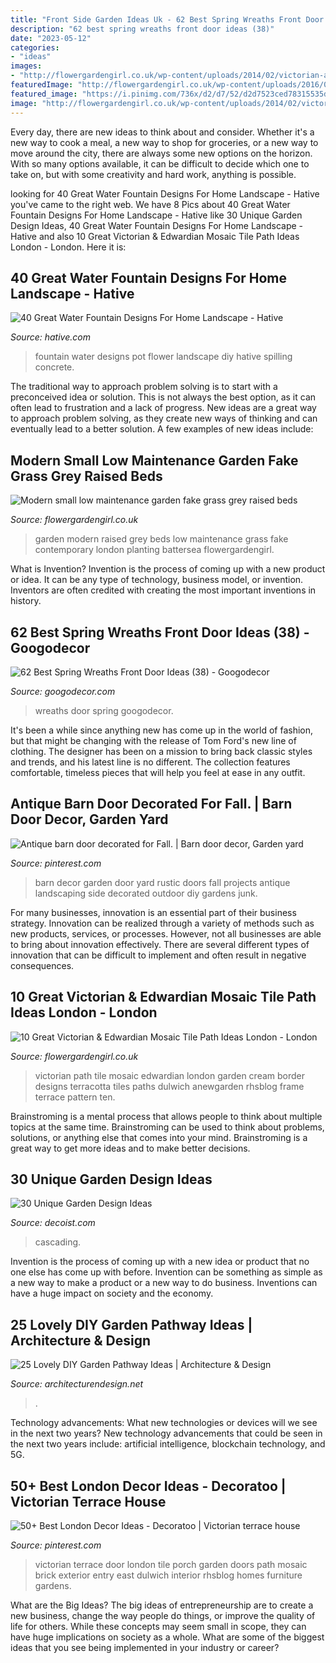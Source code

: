```yaml
---
title: "Front Side Garden Ideas Uk - 62 Best Spring Wreaths Front Door Ideas (38)"
description: "62 best spring wreaths front door ideas (38)"
date: "2023-05-12"
categories:
- "ideas"
images:
- "http://flowergardengirl.co.uk/wp-content/uploads/2014/02/victorian-and-edwardian-mosaic-garden-path-designs-and-styles-london-2.jpg"
featuredImage: "http://flowergardengirl.co.uk/wp-content/uploads/2016/02/modern-small-low-maintenance-garden-fake-grass-grey-raised-beds-contemporary-planting-fulham-london-1024x576.jpg"
featured_image: "https://i.pinimg.com/736x/d2/d7/52/d2d7523ced78315535db32166b8fa587--barn-doors-fall-decor.jpg"
image: "http://flowergardengirl.co.uk/wp-content/uploads/2014/02/victorian-and-edwardian-mosaic-garden-path-designs-and-styles-london-2.jpg"
---
```



Every day, there are new ideas to think about and consider. Whether it's a new way to cook a meal, a new way to shop for groceries, or a new way to move around the city, there are always some new options on the horizon. With so many options available, it can be difficult to decide which one to take on, but with some creativity and hard work, anything is possible.

	

		
looking for 40 Great Water Fountain Designs For Home Landscape - Hative you've came to the right web. We have 8 Pics about 40 Great Water Fountain Designs For Home Landscape - Hative like 30 Unique Garden Design Ideas, 40 Great Water Fountain Designs For Home Landscape - Hative and also 10 Great Victorian &amp; Edwardian Mosaic Tile Path Ideas London - London. Here it is:
		
    
## 40 Great Water Fountain Designs For Home Landscape - Hative

<img loading=lazy src="https://hative.com/wp-content/uploads/2018/01/water-fountain-designs/28-water-fountain-designs.jpg" onerror="this.onerror=null;this.src='https://tse2.mm.bing.net/th?id=OIP.gtjNLLzGcciaEu4C7HpJ8QHaKX&amp;pid=15.1';" alt="40 Great Water Fountain Designs For Home Landscape - Hative">

_Source: hative.com_

>fountain water designs pot flower landscape diy hative spilling concrete. 

	

The traditional way to approach problem solving is to start with a preconceived idea or solution. This is not always the best option, as it can often lead to frustration and a lack of progress. New ideas are a great way to approach problem solving, as they create new ways of thinking and can eventually lead to a better solution. A few examples of new ideas include:

    
## Modern Small Low Maintenance Garden Fake Grass Grey Raised Beds

<img loading=lazy src="http://flowergardengirl.co.uk/wp-content/uploads/2016/02/modern-small-low-maintenance-garden-fake-grass-grey-raised-beds-contemporary-planting-fulham-london-1024x576.jpg" onerror="this.onerror=null;this.src='https://tse3.mm.bing.net/th?id=OIP.5K46dRHMzpoQN1o9dkjc_gHaEK&amp;pid=15.1';" alt="Modern small low maintenance garden fake grass grey raised beds">

_Source: flowergardengirl.co.uk_

>garden modern raised grey beds low maintenance grass fake contemporary london planting battersea flowergardengirl. 

	

What is Invention?
Invention is the process of coming up with a new product or idea. It can be any type of technology, business model, or invention. Inventors are often credited with creating the most important inventions in history.

    
## 62 Best Spring Wreaths Front Door Ideas (38) - Googodecor

<img loading=lazy src="https://i0.wp.com/googodecor.com/wp-content/uploads/2019/03/62-Best-Spring-Wreaths-Front-Door-Ideas-38.jpg?fit=1200%2C1600&amp;ssl=1" onerror="this.onerror=null;this.src='https://tse4.mm.bing.net/th?id=OIP.EGMN9vFJbyYWRqnfgEVPTQHaJ4&amp;pid=15.1';" alt="62 Best Spring Wreaths Front Door Ideas (38) - Googodecor">

_Source: googodecor.com_

>wreaths door spring googodecor. 

	

It's been a while since anything new has come up in the world of fashion, but that might be changing with the release of Tom Ford's new line of clothing. The designer has been on a mission to bring back classic styles and trends, and his latest line is no different. The collection features comfortable, timeless pieces that will help you feel at ease in any outfit.

    
## Antique Barn Door Decorated For Fall. | Barn Door Decor, Garden Yard

<img loading=lazy src="https://i.pinimg.com/736x/d2/d7/52/d2d7523ced78315535db32166b8fa587--barn-doors-fall-decor.jpg" onerror="this.onerror=null;this.src='https://tse4.mm.bing.net/th?id=OIP.aE7f_10leAsCCRiaoQRSYQHaLH&amp;pid=15.1';" alt="Antique barn door decorated for Fall. | Barn door decor, Garden yard">

_Source: pinterest.com_

>barn decor garden door yard rustic doors fall projects antique landscaping side decorated outdoor diy gardens junk. 

	

For many businesses, innovation is an essential part of their business strategy. Innovation can be realized through a variety of methods such as new products, services, or processes. However, not all businesses are able to bring about innovation effectively. There are several different types of innovation that can be difficult to implement and often result in negative consequences.

    
## 10 Great Victorian &amp; Edwardian Mosaic Tile Path Ideas London - London

<img loading=lazy src="http://flowergardengirl.co.uk/wp-content/uploads/2014/02/victorian-and-edwardian-mosaic-garden-path-designs-and-styles-london-2.jpg" onerror="this.onerror=null;this.src='https://tse3.mm.bing.net/th?id=OIP.4DZJ1_Y-pN8iJQaB2Boc5wHaJ4&amp;pid=15.1';" alt="10 Great Victorian &amp; Edwardian Mosaic Tile Path Ideas London - London">

_Source: flowergardengirl.co.uk_

>victorian path tile mosaic edwardian london garden cream border designs terracotta tiles paths dulwich anewgarden rhsblog frame terrace pattern ten. 

	

Brainstroming is a mental process that allows people to think about multiple topics at the same time. Brainstroming can be used to think about problems, solutions, or anything else that comes into your mind. Brainstroming is a great way to get more ideas and to make better decisions.

    
## 30 Unique Garden Design Ideas

<img loading=lazy src="https://cdn.decoist.com/wp-content/uploads/2012/03/Trellis1.jpg" onerror="this.onerror=null;this.src='https://tse3.mm.bing.net/th?id=OIP.pLCOuQ99-Dq77DwQTmKJqAHaJ4&amp;pid=15.1';" alt="30 Unique Garden Design Ideas">

_Source: decoist.com_

>cascading. 

	

Invention is the process of coming up with a new idea or product that no one else has come up with before. Invention can be something as simple as a new way to make a product or a new way to do business. Inventions can have a huge impact on society and the economy.

    
## 25 Lovely DIY Garden Pathway Ideas | Architecture &amp; Design

<img loading=lazy src="https://cdn.architecturendesign.net/wp-content/uploads/2014/08/25-Lovely-DIY-Garden-Pathway-Ideas-24.jpg" onerror="this.onerror=null;this.src='https://tse1.mm.bing.net/th?id=OIP.d5FqDeewhvs3-kTz2O6aEAHaKK&amp;pid=15.1';" alt="25 Lovely DIY Garden Pathway Ideas | Architecture &amp; Design">

_Source: architecturendesign.net_

>. 

	

Technology advancements: What new technologies or devices will we see in the next two years?
New technology advancements that could be seen in the next two years include: artificial intelligence, blockchain technology, and 5G.

    
## 50+ Best London Decor Ideas - Decoratoo | Victorian Terrace House

<img loading=lazy src="https://i.pinimg.com/736x/37/d8/70/37d870afbb6cb1c292a7522fc59373cf.jpg" onerror="this.onerror=null;this.src='https://tse2.mm.bing.net/th?id=OIP.Zz6ARoC99BMOmI24RpmfrAHaJ5&amp;pid=15.1';" alt="50+ Best London Decor Ideas - Decoratoo | Victorian terrace house">

_Source: pinterest.com_

>victorian terrace door london tile porch garden doors path mosaic brick exterior entry east dulwich interior rhsblog homes furniture gardens. 

	

What are the Big Ideas?
The big ideas of entrepreneurship are to create a new business, change the way people do things, or improve the quality of life for others. While these concepts may seem small in scope, they can have huge implications on society as a whole. What are some of the biggest ideas that you see being implemented in your industry or career?

